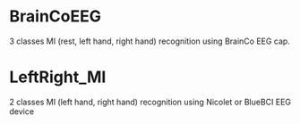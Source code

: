 # BrainCoEEG
3 classes MI (rest, left hand, right hand) recognition using BrainCo EEG cap.
# LeftRight_MI
2 classes MI (left hand, right hand) recognition using Nicolet or BlueBCI EEG device
